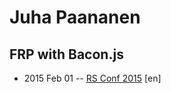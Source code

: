 # Juha Paananen

## FRP with Bacon.js
- 2015 Feb 01 -- [RS Conf 2015](https://www.youtube.com/watch?v=3HS3i8LW8dQ) [en]   
